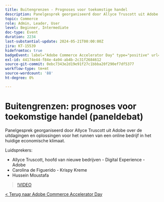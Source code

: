 ```yaml
---
title: Buitengrenzen - Prognoses voor toekomstige handel
description: Panelgesprek georganiseerd door Allyce Truscott uit Adobe over de uitdagingen en oplossingen voor het runnen van een online bedrijf in het huidige economische klimaat.
topic: Commerce
role: Admin, Leader, User
level: Beginner, Intermediate
doc-type: Event
duration: 2234
last-substantial-update: 2024-05-21T00:00:00Z
jira: KT-15539
hidefromtoc: true
badgeEvent: label="Adobe Commerce Accelerator Day" type="positive" url="https://experienceleague.adobe.com/en/docs/events/apac-commerce-recordings/2024/overview"
exl-id: 44174e44-f84e-4a94-ab4b-2c31f2684612
source-git-commit: 0ebc7343e2d19e91f27c1bbba20f290ef7df5377
workflow-type: tm+mt
source-wordcount: '88'
ht-degree: 0%

---
```


# Buitengrenzen: prognoses voor toekomstige handel (paneldebat)

Panelgesprek georganiseerd door Allyce Truscott uit Adobe over de uitdagingen en oplossingen voor het runnen van een online bedrijf in het huidige economische klimaat.

Luidsprekers:

+ Allyce Truscott, hoofd van nieuwe bedrijven - Digital Experience - Adobe
+ Carolina de Figuerido - Krispy Kreme
+ Hussein Moustafa

>[!VIDEO](https://video.tv.adobe.com/v/3429265/?learn=on)

[&lt; Terug naar Adobe Commerce Accelerator Day](./overview.md)
